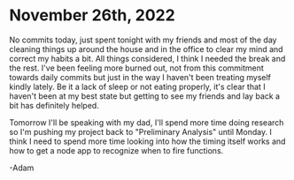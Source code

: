 # November 26th, 2022

No commits today, just spent tonight with my friends and most of the day cleaning things up around the house and in the office to clear my mind and correct my habits a bit. All things considered, I think I needed the break and the rest. I've been feeling more burned out, not from this commitment towards daily commits but just in the way I haven't been treating myself kindly lately. Be it a lack of sleep or not eating properly, it's clear that I haven't been at my best state but getting to see my friends and lay back a bit has definitely helped. 

Tomorrow I'll be speaking with my dad, I'll spend more time doing research so I'm pushing my project back to "Preliminary Analysis" until Monday. I think I need to spend more time looking into how the timing itself works and how to get a node app to recognize when to fire functions. 

-Adam
